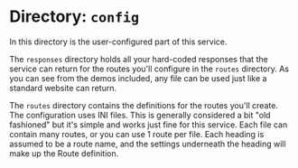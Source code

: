 # Directory: `config`

In this directory is the user-configured part of this service.

The `responses` directory holds all your hard-coded responses that the service
can return for the routes you'll configure in the `routes` directory.  As you
can see from the demos included, any file can be used just like a standard
website can return.

The `routes` directory contains the definitions for the routes you'll create.
The configuration uses INI files.  This is generally considered a bit "old
fashioned" but it's simple and works just fine for this service. Each file can
contain many routes, or you can use 1 route per file.  Each heading is assumed
to be a route name, and the settings underneath the heading will make up the
Route definition.